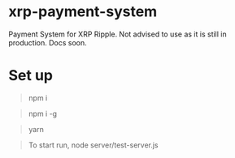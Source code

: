 # xrp-payment-system
Payment System for XRP Ripple. Not advised to use as it is still in production. Docs soon.

# Set up
> npm i

> npm i -g

> yarn

> To start run, node server/test-server.js
